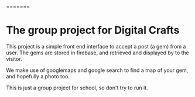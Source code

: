 =======
# The group project for Digital Crafts

This project is a simple front end interface to accept a post (a gem) from a user. The gems are stored in firebase, and retrieved and displayed by to the visitor.

We make use of googlemaps and google search to find  a map of your gem, and hopefully a photo too.

This is just a group project for school, so don't try to run it.

